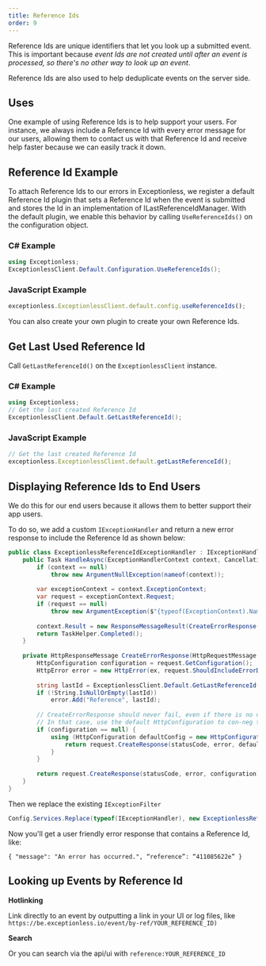 ```yaml
---
title: Reference Ids
order: 9
---
```

Reference Ids are unique identifiers that let you look up a submitted event. This is important because _event Ids are not created until after an event is processed, so there's no other way to look up an event_.

Reference Ids are also used to help deduplicate events on the server side.

## Uses

One example of using Reference Ids is to help support your users. For instance, we always include a Reference Id with every error message for our users, allowing them to contact us with that Reference Id and receive help faster because we can easily track it down.

## Reference Id Example

To attach Reference Ids to our errors in Exceptionless, we register a default Reference Id plugin that sets a Reference Id when the event is submitted and stores the Id in an implementation of ILastReferenceIdManager. With the default plugin, we enable this behavior by calling `UseReferenceIds()` on the configuration object.

### C# Example
```csharp
using Exceptionless;
ExceptionlessClient.Default.Configuration.UseReferenceIds();
```
### JavaScript Example
```javascript
exceptionless.ExceptionlessClient.default.config.useReferenceIds();
```
You can also create your own plugin to create your own Reference Ids.

## Get Last Used Reference Id

Call `GetLastReferenceId()` on the `ExceptionlessClient` instance.

### C# Example
```csharp
using Exceptionless;
// Get the last created Reference Id
ExceptionlessClient.Default.GetLastReferenceId();
```

### JavaScript Example
```javascript
// Get the last created Reference Id
exceptionless.ExceptionlessClient.default.getLastReferenceId();
```

## Displaying Reference Ids to End Users
We do this for our end users because it allows them to better support their app users.

To do so, we add a custom `IExceptionHandler` and return a new error response to include the Reference Id as shown below:

```csharp
public class ExceptionlessReferenceIdExceptionHandler : IExceptionHandler {
    public Task HandleAsync(ExceptionHandlerContext context, CancellationToken cancellationToken) {
        if (context == null)
            throw new ArgumentNullException(nameof(context));
 
        var exceptionContext = context.ExceptionContext;
        var request = exceptionContext.Request;
        if (request == null)
            throw new ArgumentException($"{typeof(ExceptionContext).Name}.{"Request"} must not be null", nameof(context));
 
        context.Result = new ResponseMessageResult(CreateErrorResponse(request, exceptionContext.Exception, HttpStatusCode.InternalServerError));
        return TaskHelper.Completed();
    }
 
    private HttpResponseMessage CreateErrorResponse(HttpRequestMessage request, Exception ex, HttpStatusCode statusCode) {
        HttpConfiguration configuration = request.GetConfiguration();
        HttpError error = new HttpError(ex, request.ShouldIncludeErrorDetail());
 
        string lastId = ExceptionlessClient.Default.GetLastReferenceId();
        if (!String.IsNullOrEmpty(lastId))
            error.Add("Reference", lastId);
 
        // CreateErrorResponse should never fail, even if there is no configuration associated with the request
        // In that case, use the default HttpConfiguration to con-neg the response media type
        if (configuration == null) {
            using (HttpConfiguration defaultConfig = new HttpConfiguration()) {
                return request.CreateResponse(statusCode, error, defaultConfig);
            }
        }
 
        return request.CreateResponse(statusCode, error, configuration);
    }
}
```

Then we replace the existing `IExceptionFilter`

```csharp
Config.Services.Replace(typeof(IExceptionHandler), new ExceptionlessReferenceIdExceptionHandler());
```

Now you'll get a user friendly error response that contains a Reference Id, like:

`{
  "message": "An error has occurred.",
  “reference”: “411085622e”
}`

## Looking up Events by Reference Id
**Hotlinking**

Link directly to an event by outputting a link in your UI or log files, like
`https://be.exceptionless.io/event/by-ref/YOUR_REFERENCE_ID)`

**Search**

Or you can search via the api/ui with `reference:YOUR_REFERENCE_ID`